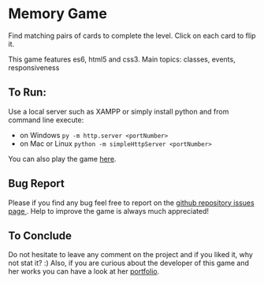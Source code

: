 # Memory Game #

Find matching pairs of cards to complete the level.
Click on each card to flip it.

This game features es6, html5 and css3.
Main topics: classes, events, responsiveness

## To Run: ##

Use a local server such as XAMPP or simply install python and from command line execute:

* on Windows `py -m http.server <portNumber>`
* on Mac or Linux `python -m simpleHttpServer <portNumber>`

You can also play the game [here](http://michelafederico.co.uk/runesMemoryGame).

## Bug Report ##
Please if you find any bug feel free to report on the [github repository issues page ](https://github.com/federicomichela/MemoryGame/issues).
Help to improve the game is always much appreciated!

## To Conclude ##
Do not hesitate to leave any comment on the project and if you liked it, why not stat it? :)
Also, if you are curious about the developer of this game and her works you can have a look at
her [portfolio](http://michelafederico.co.uk/portfolio).
